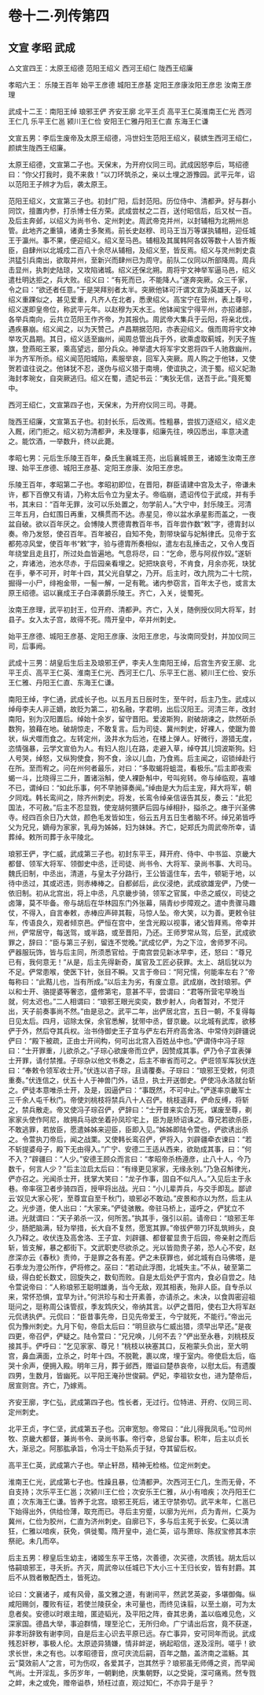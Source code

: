 # 卷十二·列传第四

## 文宣 孝昭 武成

△文宣四王：太原王绍德 范阳王绍义 西河王绍仁 陇西王绍廉

孝昭六王： 乐陵王百年 始平王彦德 城阳王彦基 定阳王彦康汝阳王彦忠 汝南王彦理

武成十二王：南阳王绰 琅邪王俨 齐安王廓 北平王贞 高平王仁英淮南王仁光 西河王仁几 乐平王仁邕 颍川王仁俭 安阳王仁雅丹阳王仁直 东海王仁谦

文宣五男：李后生废帝及太原王绍德，冯世妇生范阳王绍义，裴嫔生西河王绍仁，颜嫔生陇西王绍廉。

太原王绍德，文宣第二子也。天保末，为开府仪同三司。武成因怒李后，骂绍德曰：“你父打我时，竟不来救！”以刀环筑杀之，亲以土埋之游豫园。武平元年，诏以范阳王子辨才为后，袭太原王。

范阳王绍义，文宣第三子也。初封广阳，后封范阳。历位侍中、清都尹。好与群小同饮，擅置内参，打杀博士任方荣。武成尝杖之二百，送付昭信后，后又杖一百。及后主奔邺，以绍义为尚书令、定州刺史。周武帝克并州，以封辅相为北朔州总管。此地齐之重镇，诸勇士多聚焉。前长史赵穆、司马王当万等谋执辅相，迎任城王于瀛州。事不果，便迎绍义。绍义至马邑。辅相及其属韩阿各奴等数十人皆齐叛臣，自肆州以北城戍二百八十余尽从辅相，及绍义至，皆反焉。绍义与灵州刺史袁洪猛引兵南出，欲取并州，至新兴而肆州已为周守。前队二仪同以所部降周。周兵击显州，执刺史陆琼，又攻陷诸城。绍义还保北朔。周将宇文神举军逼马邑，绍义遣杜明达拒之，兵大败。绍义曰：“有死而已，不能降人。”遂奔突厥。众三千家，令之曰：“欲还者任意。”于是哭拜别者太半。突厥他钵可汗谓文宣为英雄天子，以绍义重踝似之，甚见爱重，凡齐人在北者，悉隶绍义。高宝宁在营州，表上尊号，绍义遂即皇帝位，称武平元年。以赵穆为天水王。他钵闻宝宁得平州，亦招诸部，各举兵南向，云共立范阳王作齐帝，为其报仇。周武帝大集兵于云阳，将亲北伐，遇疾暴崩。绍义闻之，以为天赞己。卢昌期据范阳，亦表迎绍义。俄而周将宇文神举攻灭昌期。其日，绍义适至幽州，闻周总管出兵于外，欲乘虚取蓟城，列天子旌旗，登燕昭王冢，乘高望远，部分兵众。神举遣大将军宇文恩将四千人驰救幽州，半为齐军所杀。绍义闻范阳城陷，素服举哀，回军入突厥。周人购之于他钵，又使贺若谊往说之。他钵犹不忍，遂伪与绍义猎于南境，使谊执之，流于蜀。绍义妃渤海封孝琬女，自突厥逃归。绍义在蜀，遗妃书云：“夷狄无信，送吾于此。”竟死蜀中。

西河王绍仁，文宣第四子也，天保末，为开府仪同三司。寻薨。

陇西王绍廉，文宣第五子也。初封长乐，后改焉。性粗暴，尝拔刀逐绍义，绍义走入厩，闭门拒之。绍义初为清都尹，未及理事，绍廉先往，唤囚悉出，率意决遣之。能饮酒，一举数升，终以此薨。

孝昭七男：元后生乐陵王百年，桑氏生襄城王亮，出后襄城景王，诸姬生汝南王彦理、始平王彦德、城阳王彦基、定阳王彦康、汝阳王彦忠。

乐陵王百年，孝昭第二子也。孝昭初即位，在晋阳，群臣请建中宫及太子，帝谦未许，都下百僚又有请，乃称太后令立为皇太子。帝临崩，遗诏传位于武成，并有手书，其末曰：“百年无罪，汝可以乐处置之，勿学前人。”大宁中，封乐陵王。河清三年五月，白虹围日再重，又横贯而不达。赤星见，帝以盆水承星影而盖之，一夜盆自破。欲以百年厌之。会博陵人贾德胄教百年书，百年尝作数“敕”字，德胄封以奏。帝乃发怒，使召百年。百年被召，自知不免，割带玦留与妃斛律氏。见帝于玄都苑凉风堂，使百年书“敕”字，验与德胄所奏相似，遣左右乱捶击之，又令人曳百年绕堂且走且打，所过处血皆遍地。气息将尽，曰：“乞命，愿与阿叔作奴。”遂斩之，弃诸池，池水尽赤，于后园亲看埋之。妃把玦哀号，不肯食，月余亦死，玦犹在手，拳不可开，时年十四，其父光自擘之，乃开。后主时，改九院为二十七院，掘得一小尸，绯袍金带，一髻一解，一足有靴。诸内参窃言，百年太子也，或言太原王绍德。诏以襄成王子白泽袭爵乐陵王。齐亡，入关，徙蜀死。

汝南王彦理，武平初封王，位开府、清都尹。齐亡，入关，随例授仪同大将军，封县子。女入太子宫，故得不死。隋开皇中，卒并州刺史。

始平王彦德、城阳王彦基、定阳王彦康、汝阳王彦忠，与汝南同受封，并加仪同三司，后事阙。

武成十三男：胡皇后生后主及琅邪王俨，李夫人生南阳王绰，后宫生齐安王廓、北平王贞、高平王仁英、淮南王仁光、西河王仁几、乐平王仁邕、颍川王仁俭、安乐王仁雅、丹阳王仁直、东海王仁谦。

南阳王绰，字仁通，武成长子也。以五月五日辰时生，至午时，后主乃生。武成以绰母李夫人非正嫡，故贬为第二，初名融，字君明，出后汉阳王。河清三年，改封南阳，别为汉阳置后。绰始十余岁，留守晋阳。爱波斯狗，尉破胡谏之，欻然斫杀数狗，狼藉在地。破胡惊走，不敢复言。后为司徒、冀州刺史，好裸人，使踞为兽状，纵犬噬而食之。左转定州，汲井水为后池，在楼上弹人。好微行，游猎无度，恣情强暴，云学文宣伯为人。有妇人抱儿在路，走避入草，绰夺其儿饲波斯狗。妇人号哭，绰怒，又纵狗使食，狗不食，涂以儿血，乃食焉。后主闻之，诏锁绰赴行在所。至而宥之。问在州何者最乐，对曰：“多取蝎将蛆混，看极乐。”后主即夜索蝎一斗，比晓得三二升，置诸浴斛，使人裸卧斛中，号叫宛转。帝与绰临观，喜噱不已，谓绰曰：“如此乐事，何不早驰驿奏闻。”绰由是大为后主宠，拜大将军，朝夕同戏。韩长鸾间之，除齐州刺史。将发，长鸾令绰亲信诬告其反，奏云：“此犯国法，不可赦。”后主不忍显戮，使宠胡何猥萨后园与绰相扑，搤杀之。瘗于兴圣佛寺。经四百余日乃大敛，颜色毛发皆如生，俗云五月五日生者脑不坏。绰兄弟皆呼父为兄兄，嫡母为家家，乳母为姊姊，妇为妹妹。齐亡，妃郑氏为周武帝所幸，请葬绰。敕所司葬于永平陵北。

琅邪王俨，字仁威，武成第三子也。初封东平王，拜开府、侍中、中书监、京畿大都督、领军大将军、领御史中丞，迁司徒、尚书令、大将军、录尚书事、大司马。魏氏旧制，中丞出，清道，与皇太子分路行，王公皆遥住车，去牛，顿轭于地，以待中丞过，其或迟违，则赤棒棒之。自都邺后，此仪浸绝，武成欲雄宠俨，乃使一依旧制。初从北宫出，将上中丞，凡京畿步骑，领军之官属，中丞之威仪，司徒之卤簿，莫不毕备。帝与胡后在华林园东门外张幕，隔青纱步障观之。遣中贵骤马趣仗，不得入，自言奉敕，赤棒应声碎其鞍，马惊人坠。帝大笑，以为善。更敕令驻车，传语良久，观者倾京邑。俨恒在宫中，坐含光殿以视事，诸父皆拜焉。帝幸并州，俨常居守，每送驾，或半路，或至晋阳，乃还。王师罗常从驾，后至，武成欲罪之，辞曰：“臣与第三子别，留连不觉晚。”武成忆俨，为之下泣，舍师罗不问。俨器服玩饰，皆与后主同，所须悉官给。于南宫尝见新冰早李，还，怒曰：“尊兄已有，我何意无！”从是，后主先得新奇，属官及工匠必获罪。太上、胡后犹以为不足。俨常患喉，使医下针，张目不瞬。又言于帝曰：“阿兄懦，何能率左右？”帝每称曰：“此黠儿也，当有所成。”以后主为劣，有废立意。武成崩，改封琅邪。俨以和士开、骆提婆等奢恣，盛修第宅，意甚不平，尝谓曰：“君等所营宅早晚当就，何太迟也。”二人相谓曰：“琅邪王眼光奕奕，数步射人，向者暂对，不觉汗出，天子前奏事尚不然。”由是忌之。武平二年，出俨居北宫，五日一朝，不复得每日见太后。四月，诏除太保，余官悉解，犹带中丞，督京畿。以北城有武库，欲移俨于外，然后夺其兵权。治书侍御史王子宜与俨左右开府高舍洛、中常侍刘辟疆说俨曰：“殿下被疏，正由士开间构，何可出北宫入百姓丛中也。”俨谓侍中冯子琮曰：“士开罪重，儿欲杀之。”子琮心欲废帝而立俨，因赞成其事。俨乃令子宜表弹士开罪，请付禁推。子琮杂以他文书奏之，后主不审省而可之。俨诳领军厍狄伏连曰：“奉敕令领军收士开。”伏连以咨子琮，且请覆奏。子琮曰：“琅邪王受敕，何须重奏。”伏连信之，伏五十人于神兽门外，诘旦，执士开送御史。俨使冯永洛就台斩之。俨徒本意唯杀士开，及是，因逼俨曰：“事既然，不可中止。”俨遂率京畿军士三千余人屯千秋门。帝使刘桃枝将禁兵八十人召俨。桃枝遥拜，俨命反缚，将斩之，禁兵散走。帝又使冯子琮召俨，俨辞曰：“士开昔来实合万死，谋废至尊，剃家家头使作阿尼，故拥兵马欲坐着孙凤珍宅上，臣为是矫诏诛之。尊兄若欲杀臣，不敢逃罪，若放臣，愿遣姊姊来迎臣，臣即入见。”姊姊即陆令萱也，俨欲诱出杀之。令萱执刀帝后，闻之战栗。又使韩长鸾召俨，俨将入，刘辟疆牵衣谏曰：“若不斩提婆母子，殿下无由得入。”广宁、安德二王适从西来，欲助成其事，曰：“何不入？”辟疆曰：“人少。”安德王顾众而言曰：“孝昭帝杀杨遵彦，止八十人，今乃数千，何言人少？”后主泣启太后曰：“有缘更见家家，无缘永别。”乃急召斛律光，俨亦召之。光闻杀士开，抚掌大笑曰：“龙子作事，固自不似凡人。”入见后主于永巷。帝率宿卫者步骑四百，授甲将出战。光曰：“小儿辈弄兵，与交手即乱。鄙谚云‘奴见大家心死’，至尊宜自至千秋门，琅邪必不敢动。”皮景和亦以为然，后主从之。光步道，使人出曰：“大家来。”俨徒骇散。帝驻马桥上，遥呼之，俨犹立不进。光就谓曰：“天子弟杀一汉，何所苦。”执其手，强引以前。请帝曰：“琅邪王年少，肠肥脑满，轻为举措，长大自不复然，愿宽其罪。”帝拔俨带刀环乱筑辫头，良久乃释之。收伏连及高舍洛、王子宜、刘辟疆、都督翟显贵于后园，帝亲射之而后斩，皆支解，暴之都街下。文武职吏尽欲杀之。光以皆勋贵子弟，恐人心不安，赵彦深亦云《春秋》责帅，于是罪之各有差。俨之未获罪也，邺北城有白马佛塔，是石季龙为澄公所作，俨将修之。巫曰：“若动此浮图，北城失主。”不从，破至第二级，得白蛇长数丈，回旋失之，数旬而败。自是太后处俨于宫内，食必自尝之。陆令萱说帝曰：“人称琅邪王聪明雄勇，当今无敌，观其相表，殆非人臣。自专杀以来，常怀恐惧，宜早为计。”何洪珍与和士开素善，亦请杀之。未决，以食舆密迎祖珽问之，珽称周公诛管叔，季友鸩庆父，帝纳其言。以俨之晋阳，使右卫大将军赵元侃诱执俨。元侃曰：“臣昔事先帝，日见先帝爱王，今宁就死，不能行。”帝出元侃为豫州刺史。九月下旬，帝启太后曰：“明旦欲与仁威出猎，须早出早还。”是夜四更，帝召俨，俨疑之。陆令萱曰：“兄兄唤，儿何不去？”俨出至永巷，刘桃枝反接其手。俨呼曰：“乞见家家、尊兄！”桃枝以袂塞其口，反袍蒙头负出，至大明宫，鼻血满面，立杀之，时年十四。不脱靴，裹以席，埋于室内。帝使启太后，临哭十余声，便拥入殿。明年三月，葬于邺西，赠谥曰楚恭哀帝，以慰太后。有遗腹四男，生数月，皆幽死。以平阳王淹孙世俊嗣。俨妃，李祖钦女也，进为楚帝后，居宣则宫。齐亡，乃嫁焉。

齐安王廓，字仁弘，武成第四子也。性长者，无过行。位特进、开府、仪同三司、定州刺史。

北平王贞，字仁坚，武成第五子也。沉审宽恕。帝常曰：“此儿得我凤毛。”位司州牧、京畿大都督，兼尚书令、录尚书事。帝行幸，总留台事。积年，后主以贞长大，渐忌之。阿那肱承旨，令冯士干劾系贞于狱，夺其留后权。

高平王仁英，武成第六子也。举止轩昂，精神无检格。位定州刺史。

淮南王仁光，武成第七子也。性躁且暴，位清都尹。次西河王仁几，生而无骨，不自支持；次乐平王仁邕；次颍川王仁俭；次安乐王仁雅，从小有喑疾；次丹阳王仁直；次东海王仁谦。皆养于北宫。琅邪王死后，诸王守禁弥切。武平末年，仁邕已下始得出外，供给俭薄，取充而已。寻后主穷蹙，以廓为光州，贞为青州，仁英为冀州，仁俭为胶州，仁直为济州刺史。自廓已下，多与后主死于长安。仁英以清狂，仁雅以喑疾，获免，俱徙蜀。隋开皇中，追仁英，诏与萧琮、陈叔宝修其本宗祭祀。未几而卒。

后主五男：穆皇后生幼主，诸姬生东平王恪，次善德，次买德，次质钱。胡太后以恪嗣琅邪王，寻夭折。齐灭，周武帝以任城已下大小三十王归长安，皆有封爵。其后不从戮者散配西土，皆死边。

论曰：文襄诸子，咸有风骨，虽文雅之道，有谢间平，然武艺英姿，多堪御侮。纵咸阳赐剑，覆败有征，若使兰陵获全，未可量也，而终见诛翦，以至土崩，可为太息者矣。安德以时艰主暗，匿迹韬光，及平阳之阵，奋其忠勇，盖以临难见危，义深家国。德昌大举，事迫群情，理至沦亡，无所归命。广宁请出后宫，竟不获遂，非孝珩辞致有谢李同，自是后主心识去平原已远。存亡事异，安可同年而说。武成残忍奸秽，事极人伦。太原迹异猜嫌，情非衅逆，祸起昭信，遂及淫刑。嗟乎！欲求长世，未之有也。以孝昭德音，庶可庆流后嗣，百年之酷，盖济南之滥觞。其云“莫效前人”之言，可为伤叹，各爱其子，岂其然乎？琅邪虽无师傅之资，而早闻气尚。士开淫乱，多历岁年，一朝剿绝，庆集朝野，以之受毙，深可痛焉。然专戮之衅，未之或免，赠帝谥恭，矫枉过直，观过知仁，不亦异于是乎？
